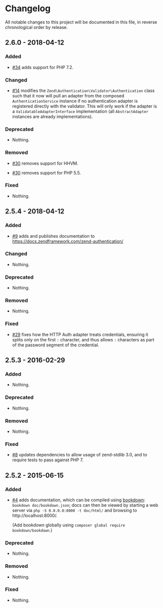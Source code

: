 # Changelog

All notable changes to this project will be documented in this file, in reverse chronological order by release.

## 2.6.0 - 2018-04-12

### Added

- [#34](https://github.com/zendframework/zend-authentication/pull/34) adds support for PHP 7.2.

### Changed

- [#14](https://github.com/zendframework/zend-authentication/pull/14) modifies the `Zend\Authentication\Validator\Authentication` class such that
  it now will pull an adapter from the composed `AuthenticationService` instance if no
  authentication adapter is registered directly with the validator. This will only work
  if the adapter is a `ValidatableAdapterInterface` implementation (all `AbstractAdapter`
  instances are already implementations).

### Deprecated

- Nothing.

### Removed

- [#30](https://github.com/zendframework/zend-authentication/pull/30) removes support for HHVM.

- [#30](https://github.com/zendframework/zend-authentication/pull/30) removes support for PHP 5.5.

### Fixed

- Nothing.

## 2.5.4 - 2018-04-12

### Added

- [#9](https://github.com/zendframework/zend-authentication/pull/9) adds and
  publishes documentation to https://docs.zendframework.com/zend-authentication/

### Changed

- Nothing.

### Deprecated

- Nothing.

### Removed

- Nothing.

### Fixed

- [#29](https://github.com/zendframework/zend-authentication/pull/29) fixes how the HTTP Auth adapter treats credentials,
  ensuring it splits only on the first `:` character, and thus allows `:` characters
  as part of the password segment of the credential.

## 2.5.3 - 2016-02-29

### Added

- Nothing.

### Deprecated

- Nothing.

### Removed

- Nothing.

### Fixed

- [#8](https://github.com/zendframework/zend-authentication/pull/8) updates
  dependencies to allow usage of zend-stdlib 3.0, and to require tests to
  pass against PHP 7.

## 2.5.2 - 2015-06-15

### Added

- [#4](https://github.com/zendframework/zend-authentication/pull/4) adds
  documentation, which can be compiled using [bookdown](http://bookdown.io):
  `bookdown doc/bookdown.json`; docs can then be viewed by starting a web server
  via `php -S 0.0.0.0:8000 -t doc/html/` and browsing to http://localhost:8000/.

  (Add bookdown globally using `composer global require bookdown/bookdown`.)

### Deprecated

- Nothing.

### Removed

- Nothing.

### Fixed

- Nothing.
